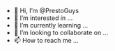- 👋 Hi, I’m @PrestoGuys
- 👀 I’m interested in ...
- 🌱 I’m currently learning ...
- 💞️ I’m looking to collaborate on ...
- 📫 How to reach me ...

<!---
PrestoGuys/PrestoGuys is a ✨ special ✨ repository because its `README.md` (this file) appears on your GitHub profile.
You can click the Preview link to take a look at your changes.
--->
